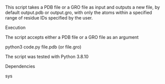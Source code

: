 This script takes a PDB file or a GRO file as input and outputs a new file, by default output.pdb or output.gro, 
with only the atoms within a specified range of residue IDs specified by the user.



Execution

The script accepts either a PDB file or a GRO file as an argument

python3 code.py file.pdb (or file.gro)

The script was tested with Python 3.8.10





Dependencies

sys
